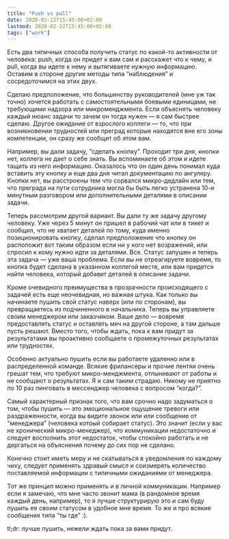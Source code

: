 ```yaml
---
title: "Push vs pull"
date: 2020-02-22T15:45:08+02:00
lastmod: 2020-02-22T15:45:08+02:00
tags: ["work"]
---
```


Есть два типичных способа получить статус по какой-то активности от человека: push, когда он придет к вам сам и расскажет что к чему, и pull, когда вы идете к нему и вытягиваете нужную информацию. Оставим в стороне другие методы типа “наблюдения” и сосредоточимся на этих двух.

Сделаю предположение, что большинству руководителей (мне уж так точно) хочется работать с самостоятельными боевыми единицами, не требующими надзора или микроменджмента. Если объяснять человеку каждый нюанс задачи то зачем он тогда нужен — я сам быстрее сделаю. Другое ожидание от взрослого коллеги — то, что при возникновении трудностей или преград которые находятся вне его зоны компетенции, он сразу же сообщит об этом вам. 

Например, вы дали задачу, “сделать кнопку”. Проходит три дня, кнопки нет, коллега не дает о себе знать. Вы вспоминаете об этом и идете тащить из него информацию. Оказалось что он один день понимал куда вставить эту кнопку и еще два дня читал документацию по ангуляру. Кнопки нет, вы расстроены тем что сорвался микро-дедлайн или тем, что преграда на пути сотрудника могла бы быть легко устранена 10-и минутным разговором или дополнительными деталями в описании задачи.

Теперь рассмотрим другой вариант. Вы дали ту же задачу другому человеку. Уже через 5 минут он пришел в рабочий чат или в тикет и сообщил, что не хватает деталей по тому, куда именно позиционировать кнопку, сделал предположение что кнопку он расположит вот таким образом если ни у кого нет возражений, или спросил к кому нужно идти за деталями. Все. Статус запушен и теперь эта задача — уже ваша проблема. Если вы не отреагируете вовремя, то кнопка будет сделана в указанном коллегой месте, или вам придется найти человека, который добавит деталей в описание задачи.

Кроме очевидного преимущества в прозрачности происходящего с задачей есть еще неочевидная, но важная штука. Как только вы начинаете пушить свой статус наверх (или по сторонам), вы превращаетесь из подчиненного в начальника. Теперь вы управляете своим менеджером или заказчиком. Ваше дело — вовремя предоставлять статус и оставлять мяч на другой стороне, а там дальше пусть решают. Вместо того, чтобы ждать, пока к вам придут за результатами вы проактивно сообщаете о промежуточных результатах или трудностях.

Особенно актуально пушить если вы работаете удаленно или в распределенной команде. Всякие фрилансеры и прочие лентяи очень грешат тем, что требуют микро-менджмента, отлынивают от работы и не сообщают о результатах. Я и сам таким страдаю. Никому не приятно по 10 раз пинговать в мессенджер человека с вопросом “когда?”.

Самый характерный признак того, что вам срочно надо задуматься о том, чтобы пушить — это эмоциональное ощущение тревоги или раздраженности, когда вы видите звонок или или сообщение от “менеджера” (человека котоый собирает статус). Это значит (если у вас не хронический микро-менеджер), что коммуникации недостаточно и следует восполнить этот недостаток, чтобы спокойно работать и не дергаться на объяснения почему до сих пор не сделано. 

Конечно стоит иметь меру и не скатываться в уведомления по каждому чиху, следует применять здравый смысл и соизмерять количество поставляемой информации с типичными ожиданиями от менеджера.

Тот же принцип можно применять и в личной коммуникации. Например если я замечаю, что мне часто звонит мама (в рандомное время каждый день, например), то я лучше структурирую это и сам буду пушить ее своим статусом в удобное мне время. То же и про всякие сообщения типа “ты где” :).

tl;dr: лучше пушить, нежели ждать пока за вами придут.
